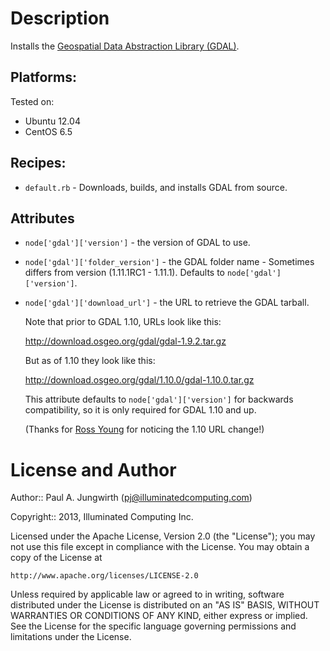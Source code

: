 # Description

Installs the [Geospatial Data Abstraction Library (GDAL)](http://www.gdal.org/).

## Platforms:

Tested on:

* Ubuntu 12.04
* CentOS 6.5

## Recipes:

* `default.rb` - Downloads, builds, and installs GDAL from source.

## Attributes

* `node['gdal']['version']` - the version of GDAL to use.
* `node['gdal']['folder_version']` - the GDAL folder name - Sometimes differs from version (1.11.1RC1 - 1.11.1). Defaults to `node['gdal']['version']`.
* `node['gdal']['download_url']` - the URL to retrieve the GDAL tarball.

  Note that prior to GDAL 1.10, URLs look like this:

    http://download.osgeo.org/gdal/gdal-1.9.2.tar.gz

  But as of 1.10 they look like this:

    http://download.osgeo.org/gdal/1.10.0/gdal-1.10.0.tar.gz

  This attribute defaults to `node['gdal']['version']` for backwards compatibility,
  so it is only required for GDAL 1.10 and up.

  (Thanks for [Ross Young](https://github.com/RossLYoung) for noticing the 1.10 URL change!)


License and Author
==================

Author:: Paul A. Jungwirth (<pj@illuminatedcomputing.com>)

Copyright:: 2013, Illuminated Computing Inc.

Licensed under the Apache License, Version 2.0 (the "License");
you may not use this file except in compliance with the License.
You may obtain a copy of the License at

    http://www.apache.org/licenses/LICENSE-2.0

Unless required by applicable law or agreed to in writing, software
distributed under the License is distributed on an "AS IS" BASIS,
WITHOUT WARRANTIES OR CONDITIONS OF ANY KIND, either express or implied.
See the License for the specific language governing permissions and
limitations under the License.
